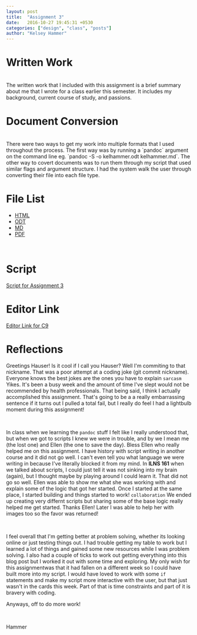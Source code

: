 ```yaml
---
layout: post
title:  "Assignment 3"
date:   2016-10-27 19:45:31 +0530
categories: ["design", "class", "posts"]
author: "Kelsey Hammer"
---
```

<h1> Written Work </h1>
<br>
The written work that I included with this assignment is a brief summary about me that
I wrote for a class earlier this semester. It includes my background, current course of study, 
and passions.
<br>

<h1>Document Conversion </h1>

<br>
There were two ways to get my work into multiple formats that I used throughout the process. 
The first way was by running a `pandoc` argument on the command line eg. `pandoc -S -o kelhammer.odt kelhammer.md`. 
The other way to covert documents was to run them through my script that used similar flags and argument structure. 
I had the system walk the user through converting their file into each file type. 
<br>

<h1> File List </h1>
<ul>
  <li><a href="https://github.com/inls161/assignment-3-kelhammer/blob/master/kelhammer.html">HTML</a></li>
  <li><a href="https://github.com/inls161/assignment-3-kelhammer/blob/master/kelhammer.odt">ODT</a></li>
  <li><a href="https://github.com/inls161/assignment-3-kelhammer/blob/master/kelhammer.md">MD</a></li>
  <li><a href="https://github.com/inls161/assignment-3-kelhammer/blob/master/kelhammer.pdf">PDF</a></li>
</ul>
<br>
<h1> Script </h1> 
<a href="https://github.com/inls161/assignment-3-kelhammer/blob/master/kelhammer-convert-docs.sh">Script for Assignment 3</a>
<br>
<h1> Editor Link </h1> 
<a href="
https://ide.c9.io/kelhammer/assignment3">Editor Link for C9</a>

<h1> Reflections </h1>

Greetings Hauser! Is it cool if I call you Hauser? Well I'm commiting to that nickname. That was a poor attempt at 
a coding joke (git commit nickname). Everyone knows the best jokes are the ones you have to explain `sarcasm` Yikes. It's been a busy week and the amount of time I've slept would not be 
recommended by health professionals. That being said, I think I actually accomplished this assignment. That's going to be a 
a really embarrassing sentence if it turns out I pulled a total fail, but I really do feel I had a lightbulb moment during this assignment! 

<br> 

In class when we learning the `pandoc` stuff I felt like I really understood that, but when we got to scripts I knew we were in trouble, and 
by we I mean me (the lost one) and Ellen (the one to save the day). Bless Ellen who really helped me on this assignment.
I have history with script writing in another course and it did not go well. I can't even tell you what language we were writing in because I've literally 
blocked it from my mind. In <b>ILNS 161</b> when we talked about scripts, I could just tell it was not sinking into my brain (again), but I thought maybe by 
playing around I could learn it. That did not go so well. Ellen was able to show me what she was working with and explain some of the logic that got her
started. Once I started at the same place, I started building and things started to work! `collaboration` We ended up creating very differnt scripts but sharing some of the 
base logic really helped me get started. Thanks Ellen! Later I was able to help her with images too so the favor was returned! 

<br> 

I feel overall that I'm getting better at problem solving, whether its looking online or just testing things out. I had trouble getting my table to work
but I learned a lot of things and gained some new resources while I was problem solving. I also had a couple of ticks to work out getting everything into this 
blog post but I worked it out with some time and exploring. My only wish for this assignmentwas that it had fallen on a 
different week so I could have built more into my script. I would have loved to work with some `if` statements and make my script more interactive
with the user, but that just wasn't in the cards this week. Part of that is time constraints and part of it is bravery with coding. 


Anyways, off to do more work! 

<br>

Hammer



